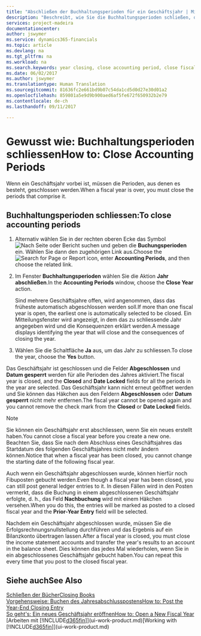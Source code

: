 ```yaml
---
title: "Abschließen der Buchhaltungsperioden für ein Geschäftsjahr | Microsoft Docs"
description: "Beschreibt, wie Sie die Buchhaltungsperioden schließen, die das Geschäftsjahr ausmachen."
services: project-madeira
documentationcenter: 
author: jswymer
ms.service: dynamics365-financials
ms.topic: article
ms.devlang: na
ms.tgt_pltfrm: na
ms.workload: na
ms.search.keywords: year closing, close accounting period, close fiscal year, bank account detailed trial balance
ms.date: 06/02/2017
ms.author: jswymer
ms.translationtype: Human Translation
ms.sourcegitcommit: 81636fc2e661bd9b07c54da1cd5d0d27e30d01a2
ms.openlocfilehash: 859801a5e9d9b900aed6af5fe672f650932b2e79
ms.contentlocale: de-ch
ms.lasthandoff: 09/11/2017

---
```

# <a name="how-to-close-accounting-periods"></a><span data-ttu-id="1a50a-103">Gewusst wie: Buchhaltungsperioden schliessen</span><span class="sxs-lookup"><span data-stu-id="1a50a-103">How to: Close Accounting Periods</span></span>
<span data-ttu-id="1a50a-104">Wenn ein Geschäftsjahr vorbei ist, müssen die Perioden, aus denen es besteht, geschlossen werden.</span><span class="sxs-lookup"><span data-stu-id="1a50a-104">When a fiscal year is over, you must close the periods that comprise it.</span></span>

## <a name="to-close-accounting-periods"></a><span data-ttu-id="1a50a-105">Buchhaltungsperioden schliessen:</span><span class="sxs-lookup"><span data-stu-id="1a50a-105">To close accounting periods</span></span>
1. <span data-ttu-id="1a50a-106">Alternativ wählen Sie in der rechten oberen Ecke das Symbol ![Nach Seite oder Bericht suchen](media/ui-search/search_small.png "Nach Seite oder Bericht suchen") und geben die **Buchungsperioden** ein. Wählen Sie dann den zugehörigen Link aus.</span><span class="sxs-lookup"><span data-stu-id="1a50a-106">Choose the ![Search for Page or Report](media/ui-search/search_small.png "Search for Page or Report icon") icon, enter **Accounting Periods**, and then choose the related link.</span></span>
2. <span data-ttu-id="1a50a-107">Im Fenster **Buchhaltungsperioden** wählen Sie die Aktion **Jahr abschließen**.</span><span class="sxs-lookup"><span data-stu-id="1a50a-107">In the **Accounting Periods** window, choose the **Close Year** action.</span></span>

    <span data-ttu-id="1a50a-108">Sind mehrere Geschäftsjahre offen, wird angenommen, dass das früheste automatisch abgeschlossen werden soll.</span><span class="sxs-lookup"><span data-stu-id="1a50a-108">If more than one fiscal year is open, the earliest one is automatically selected to be closed.</span></span> <span data-ttu-id="1a50a-109">Ein Mitteilungsfenster wird angezeigt, in dem das zu schliessende Jahr angegeben wird und die Konsequenzen erklärt werden.</span><span class="sxs-lookup"><span data-stu-id="1a50a-109">A message displays identifying the year that will close and the consequences of closing the year.</span></span>
3. <span data-ttu-id="1a50a-110">Wählen Sie die Schaltfläche **Ja** aus, um das Jahr zu schliessen.</span><span class="sxs-lookup"><span data-stu-id="1a50a-110">To close the year, choose the **Yes** button.</span></span>

<span data-ttu-id="1a50a-111">Das Geschäftsjahr ist geschlossen und die Felder **Abgeschlossen** und **Datum gesperrt** werden für alle Perioden des Jahres aktiviert.</span><span class="sxs-lookup"><span data-stu-id="1a50a-111">The fiscal year is closed, and the **Closed** and **Date Locked** fields for all the periods in the year are selected.</span></span> <span data-ttu-id="1a50a-112">Das Geschäftsjahr kann nicht erneut geöffnet werden und Sie können das Häkchen aus den Feldern **Abgeschlossen** oder **Datum gesperrt** nicht mehr entfernen.</span><span class="sxs-lookup"><span data-stu-id="1a50a-112">The fiscal year cannot be opened again and you cannot remove the check mark from the **Closed** or **Date Locked** fields.</span></span>

> [!NOTE]  
>   <span data-ttu-id="1a50a-113">Sie können ein Geschäftsjahr erst abschliessen, wenn Sie ein neues erstellt haben.</span><span class="sxs-lookup"><span data-stu-id="1a50a-113">You cannot close a fiscal year before you create a new one.</span></span> <span data-ttu-id="1a50a-114">Beachten Sie, dass Sie nach dem Abschluss eines Geschäftsjahres das Startdatum des folgenden Geschäftsjahres nicht mehr ändern können.</span><span class="sxs-lookup"><span data-stu-id="1a50a-114">Notice that when a fiscal year has been closed, you cannot change the starting date of the following fiscal year.</span></span>

<span data-ttu-id="1a50a-115">Auch wenn ein Geschäftsjahr abgeschlossen wurde, können hierfür noch Fibuposten gebucht werden.</span><span class="sxs-lookup"><span data-stu-id="1a50a-115">Even though a fiscal year has been closed, you can still post general ledger entries to it.</span></span> <span data-ttu-id="1a50a-116">In diesen Fällen wird in den Posten vermerkt, dass die Buchung in einem abgeschlossenen Geschäftsjahr erfolgte, d. h., das Feld **Nachbuchung** wird mit einem Häkchen versehen.</span><span class="sxs-lookup"><span data-stu-id="1a50a-116">When you do this, the entries will be marked as posted to a closed fiscal year and the **Prior-Year Entry** field will be selected.</span></span>

<span data-ttu-id="1a50a-117">Nachdem ein Geschäftsjahr abgeschlossen wurde, müssen Sie die Erfolgsrechnungsnullstellung durchführen und das Ergebnis auf ein Bilanzkonto übertragen lassen.</span><span class="sxs-lookup"><span data-stu-id="1a50a-117">After a fiscal year is closed, you must close the income statement accounts and transfer the year's results to an account in the balance sheet.</span></span> <span data-ttu-id="1a50a-118">Dies können das jedes Mal wiederholen, wenn Sie in ein abgeschlossenes Geschäftsjahr gebucht haben.</span><span class="sxs-lookup"><span data-stu-id="1a50a-118">You can repeat this every time that you post to the closed fiscal year.</span></span>

## <a name="see-also"></a><span data-ttu-id="1a50a-119">Siehe auch</span><span class="sxs-lookup"><span data-stu-id="1a50a-119">See Also</span></span>
[<span data-ttu-id="1a50a-120">Schließen der Bücher</span><span class="sxs-lookup"><span data-stu-id="1a50a-120">Closing Books</span></span>](year-close-books.md)  
[<span data-ttu-id="1a50a-121">Vorgehensweise: Buchen des Jahresabschlusspostens</span><span class="sxs-lookup"><span data-stu-id="1a50a-121">How to: Post the Year-End Closing Entry</span></span>](year-how-post-year-end-close-entry.md)  
[<span data-ttu-id="1a50a-122">So geht's: Ein neues Geschäftsjahr eröffnen</span><span class="sxs-lookup"><span data-stu-id="1a50a-122">How to: Open a New Fiscal Year</span></span>](finance-how-open-new-fiscal-year.md)  
<span data-ttu-id="1a50a-123">[Arbeiten mit [!INCLUDE[d365fin](includes/d365fin_md.md)]](ui-work-product.md)</span><span class="sxs-lookup"><span data-stu-id="1a50a-123">[Working with [!INCLUDE[d365fin](includes/d365fin_md.md)]](ui-work-product.md)</span></span>

